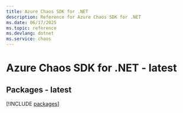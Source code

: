 ```yaml
---
title: Azure Chaos SDK for .NET
description: Reference for Azure Chaos SDK for .NET
ms.date: 06/17/2025
ms.topic: reference
ms.devlang: dotnet
ms.service: chaos
---
```

# Azure Chaos SDK for .NET - latest
## Packages - latest
[!INCLUDE [packages](chaos-index.md)]